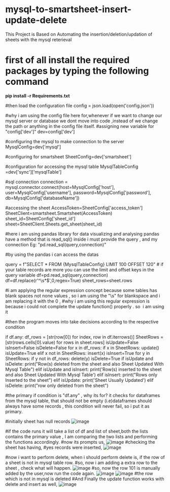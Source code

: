 # mysql-to-smartsheet-insert-update-delete
This Project is Based on Automating the insertion/deletion/updation of sheets with the mysql reterieval

# first of all install the required packages by typing the following command
**pip install -r Requirements.txt**



#then load the configuration file 
config = json.load(open('config.json'))

#why i am using the config file here for,whenever if we want to change our mysql server or database we dont move into code ,instead of we change the path or anything in the config file itself.
#assigning new variable for "config['dev']"
dev=config['dev']

#configuring the mysql to make connection to the server
MysqlConfig=dev['mysql']

#configuring for smartsheet
SheetConfig=dev['smartsheet']

#configuration for accessing the mysql table
MysqlTableConfig =dev['sync']['mysqlTable']

#sql connection
connection = mysql.connector.connect(host=MysqlConfig['host'],
                             user=MysqlConfig['username'],
                             password=MysqlConfig['password'],
                             db=MysqlConfig['databaseName'])
    
#accessing the sheet
AccessToken=SheetConfig['access_token']
SheetClient=smartsheet.Smartsheet(AccessToken)
sheet_id=SheetConfig['sheet_id']
sheet=SheetClient.Sheets.get_sheet(sheet_id)

#here i am using pandas library for data visualizing and analysing pandas have a method that is read_sql() inside i must provide the
query , and my connection Eg: "pd.read_sql(query,connection)"

#by using the pandas i can access the datas 

query = f"SELECT * FROM {MysqlTableConfig} LIMIT 100 OFFSET 120" # if your table records are more you can use the limit and offset keys in the query variable
df=pd.read_sql(query,connection)
df=df.replace(r'^\s*$',0,regex=True)
sheet_rows=sheet.rows

#i am applying the regular expression concept because some tables has blank spaces not none values , so i am using the "\s" for blankspace and i am replacing it with the 0 , 
#why i am using this regular expression is because i could not complete the update function() properly . so  i am using it

#then the program moves into take decisions according to the respective condition

if df.any:
        df_rows = [str(row[0]) for index, row in df.iterrows()]
        SheetRows = [str(rows.cells[0].value) for rows in sheet.rows]
        isUpdate=False
        isInsert=False
        isDelete=False
        for x in df_rows:
            if x in SheetRows:
                update()
                isUpdate=True
            elif x not in SheetRows:
                insert(x)
                isInsert=True
        for y in SheetRows:
            if y not in df_rows:
                delete(y)
                isDelete=True
        if isUpdate and isDelete:
            print("Row(s) deleted from the sheet and also Sheet Updated With Mysql Table")
        elif isUpdate and isInsert:
            print('Row(s) inserted to the sheet and also Sheet Updated With Mysql Table')
        elif isInsert:
            print("Rows only Inserted to the sheet")
        elif isUpdate:
            print('Sheet Usually Updated')
        elif isDelete:
            print("row only deleted from the sheet")
    
#the primary if condition is "df.any" , why its for? it checks for dataframes from the mysql table, that should not be empty (i.e)dataframes should always have some records , this condition will never fail, so i put it as primary. 

#initially sheet has null records
![image](https://github.com/sabrismd/mysql-to-smartsheet-insert-update-delete/assets/90912183/7d1ea1cf-8ce6-46a9-b9e1-266d255b941e)

#if the code runs it will take a list of df and list of sheet,both the lists contains the primary value , I am comparing the two lists and performing the functions accordingly.
#now its prompts us,
![image](https://github.com/sabrismd/mysql-to-smartsheet-insert-update-delete/assets/90912183/f91e6a04-e322-4427-9e18-7144b367fc0a)
#checking the sheet has having,
#yes records were inserted,
![image](https://github.com/sabrismd/mysql-to-smartsheet-insert-update-delete/assets/90912183/bdbb5057-9698-45a9-9c77-c81ec3ebb6a3)

#now i want to perform delete, when i should perform delete is, if the row of a sheet is not in mysql table row.
#so, now i am adding a extra row to the sheet , check what will happen.
![image](https://github.com/sabrismd/mysql-to-smartsheet-insert-update-delete/assets/90912183/415d4dd4-2013-42b7-bbfe-b1cfe1b8a1e4)
#so, now the row 101 is manually added by the user,now run the code again.
![image](https://github.com/sabrismd/mysql-to-smartsheet-insert-update-delete/assets/90912183/2a9cb804-d2ea-4949-abb0-bf7281adf3cf)
![image](https://github.com/sabrismd/mysql-to-smartsheet-insert-update-delete/assets/90912183/e820b97c-4fc5-449d-96ec-5e322dba2e58)
#the row which is not in mysql is deleted
#And Finally the update function works with delete and insert as well,
![image](https://github.com/sabrismd/mysql-to-smartsheet-insert-update-delete/assets/90912183/5f6e23b4-426b-4109-b405-58a5016ab98e)









